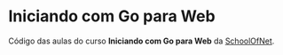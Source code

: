 # Iniciando com Go para Web
Código das aulas do curso **Iniciando com Go para Web** da [SchoolOfNet](https://www.schoolofnet.com/curso-iniciando-com-go-para-web/).